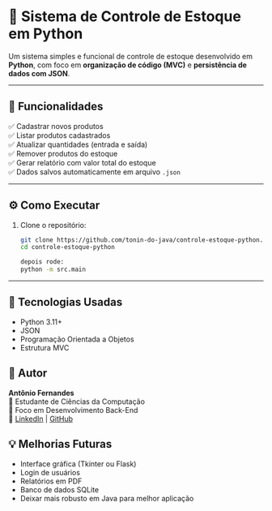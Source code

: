 # 🏪 Sistema de Controle de Estoque em Python

Um sistema simples e funcional de controle de estoque desenvolvido em **Python**, com foco em **organização de código (MVC)** e **persistência de dados com JSON**.

---

## 🚀 Funcionalidades

✅ Cadastrar novos produtos  
✅ Listar produtos cadastrados  
✅ Atualizar quantidades (entrada e saída)  
✅ Remover produtos do estoque  
✅ Gerar relatório com valor total do estoque  
✅ Dados salvos automaticamente em arquivo `.json`

---
## ⚙️ Como Executar
1. Clone o repositório:
   ```bash
   git clone https://github.com/tonin-do-java/controle-estoque-python.git
   cd controle-estoque-python
   
   depois rode:
   python -m src.main


---

## 🧠 **Tecnologias Usadas**

- Python 3.11+
- JSON
- Programação Orientada a Objetos
- Estrutura MVC

## 👤 Autor
**Antônio Fernandes**  
📘 Estudante de Ciências da Computação  
💼 Foco em Desenvolvimento Back-End  
🔗 [LinkedIn](https://www.linkedin.com/in/ant%C3%B4nio-fernandes-dos-santos-311604357?utm_source=share&utm_campaign=share_via&utm_content=profile&utm_medium=android_app) | [GitHub](https://github.com/tonin-do-java)

## 💡 Melhorias Futuras
- Interface gráfica (Tkinter ou Flask)
- Login de usuários
- Relatórios em PDF
- Banco de dados SQLite
- Deixar mais robusto em Java para melhor aplicação